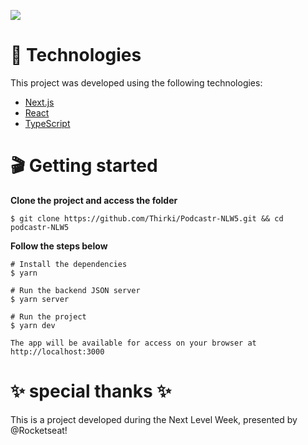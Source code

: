 ![](https://repository-images.githubusercontent.com/359263816/763c0a80-a07b-11eb-8c1e-753efb2f253a)

# 📁 Technologies #
This project was developed using the following technologies:

* [Next.js](https://nextjs.org/)
* [React](https://reactjs.org/)
* [TypeScript](https://www.typescriptlang.org/)

# 🎬 Getting started #
**Clone the project and access the folder**
~~~
$ git clone https://github.com/Thirki/Podcastr-NLW5.git && cd podcastr-NLW5
~~~
**Follow the steps below**
~~~
# Install the dependencies
$ yarn
~~~

~~~
# Run the backend JSON server
$ yarn server
~~~

~~~
# Run the project
$ yarn dev
~~~

~~~
The app will be available for access on your browser at http://localhost:3000
~~~
# ✨ special thanks ✨ #
This is a project developed during the Next Level Week, presented by @Rocketseat!
